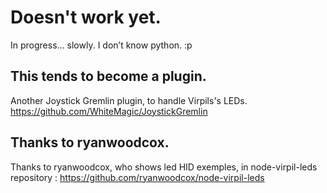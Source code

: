 # Doesn't work yet.
In progress… slowly. I don’t know python. :p

## This tends to become a plugin.
Another Joystick Gremlin plugin, to handle Virpils's LEDs.
https://github.com/WhiteMagic/JoystickGremlin

## Thanks to ryanwoodcox.
Thanks to ryanwoodcox, who shows led HID exemples,
in node-virpil-leds repository :
https://github.com/ryanwoodcox/node-virpil-leds